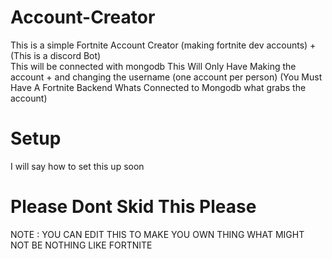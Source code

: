# Account-Creator
This is a simple Fortnite Account Creator (making fortnite dev accounts) + (This is a discord Bot)
<br>
This will be connected with mongodb
This Will Only Have Making the account + and changing the username (one account per person)
(You Must Have A Fortnite Backend Whats Connected to Mongodb what grabs the account)
# Setup
I will say how to set this up soon 



# Please Dont Skid This Please

NOTE : YOU CAN EDIT THIS TO MAKE YOU OWN THING WHAT MIGHT NOT BE NOTHING LIKE FORTNITE
